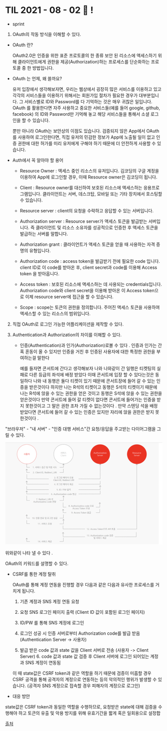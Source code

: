 # TIL 2021 - 08 - 02  📖 !

- sprint


1. OAuth의 작동 방식을 이해할 수 있다.

- OAuth 란?

  OAuth2.0은 인증을 위한 표준 프로토콜의 한 종류
  보안 된 리소스에 액세스하기 위해 클라이언트에게 권한을 제공(Authorization)하는 프로세스를 단순화하는 프로토콜 중 한 방법입니다.

 - OAuth 는 언제, 왜 쓸까요?

    유저 입장에서 생각해보자면, 우리는 웹상에서 굉장히 많은 서비스를 이용하고 있고 각각의 서비스들을 이용하기 위해서는 회원가입 절차가 필요한 경우가 대부분입니다. 그 서비스별로 ID와 Password를 다 기억하는 것은 매우 귀찮은 일입니다. OAuth 를 활용한다면 자주 사용하고 중요한 서비스들(예를 들어 google, github, facebook) 의 ID와 Password만 기억해 놓고 해당 서비스들을 통해서 소셜 로그인을 할 수 있습니다.

    뿐만 아니라 OAuth는 보안상의 이점도 있습니다.  검증되지 않은 App에서 OAuth를 사용하여 로그인한다면, 직접 유저의 민감한 정보가 App에 노출될 일이 없고 인증 권한에 대한 허가를 미리 유저에게 구해야 하기 때문에 더 안전하게 사용할 수 있습니다.

- Auth에서 꼭 알아야 할 용어

   - Resource Owner :  액세스 중인 리소스의 유저입니다. 김코딩의 구글 계정을 이용하여 App에 로그인할 경우, 이때 Resource owner은 김코딩이 됩니다.

   - Client :  Resource owner를 대신하여 보호된 리소스에 액세스하는 응용프로그램입니다. 클라이언트는 서버, 데스크탑, 모바일 또는 기타 장치에서 호스팅할 수 있습니다.

    - Resource server :  client의 요청을 수락하고 응답할 수 있는 서버입니다.

    - Authorization server :  Resource server가 액세스 토큰을 발급받는 서버입니다. 즉 클라이언트 및 리소스 소유자를 성공적으로 인증한 후 액세스 토큰을 발급하는 서버를 말합니다.

    - Authorization grant :  클라이언트가 액세스 토큰을 얻을 때 사용하는 자격 증명의 유형입니다.

    - Authorization code :  access token을 발급받기 전에 필요한 code 입니다. client ID로 이 code를 받아온 후, client secret과 code를 이용해 Access token 을 받아옵니다.

    - Access token :  보호된 리소스에 액세스하는 데 사용되는 credentials입니다. Authorization code와 client secret을 이용해 받아온 이 Access token으로 이제 resource server에 접근을 할 수 있습니다.
    
    - Scope :  scope는 토큰의 권한을 정의합니다. 주어진 액세스 토큰을 사용하여 액세스할 수 있는 리소스의 범위입니다.

2. 직접 OAuth로 로그인 가능한 어플리케이션을 제작할 수 있다.


3. Authentication과 Authorization의 차이를 이해할 수 있다.
   - 인증(Authentication)과 인가(Authorization)로볼 수 있다 . 인증과 인가는 간혹 혼동이 올 수 있지만 인증을 거친 후 인증된 사용자에 대한 특정한 권한을 부여하는걸 말한다 

      예를 들자면 콘서트에 간다고 생각해보자 
      나와 나와같이 간 일행은 티켓팅의 실패로 다른 등급의 좌석에 배정 받았다 이때 콘서트에 입장 할 수 있다는것은 동일하다
      나와 내 동행은 둘다 티켓이 있기 때문에 콘서트장에 들어 갈 수 있는 인증을 받은것이다 하지만 나는 R석의 티켓이고 동행은 S석의 티켓이기 때문에 나는 R석에 앉을 수 있는 권한을 얻은 것이고 동행은 S석에 앉을 수 있는 권한을 얻은것이다 만약 콘서트에 들어 갈 티켓이 없다면 콘서트에 들어가는 인증을 받지 못한것이고 그 말은 권한 조차 가질 수 없는것이다 .
      만약 스텐딩 석을 배정 받았다면 콘서트에 들어 갈 수 있는 인증은 있지만 자리에 앉을 권한은 받지 못한것이다 .


"브라우저" - "내 서버" - "인증 대행 서비스"간 요청/응답을 주고받는 다이어그램을 그릴 수 있다.

<img src = 'OAuth.png'>

위와같이 나타 낼 수 있다 . 

OAuth의 키워드를 설명할 수 있다.
  - CSRF를 통한 계정 탈취

    OAuth를 통해 계정 연동을 진행할 경우 다음과 같은 다음과 유사한 프로세스를 거치게 됩니다.

 

    1. 기존 계정과 SNS 계정 연동 요청

    2. 요청 SNS 로그인 페이지 출력 (Client ID 값이     포함된 로그인 페이지)

    3. ID/PW 를 통해 SNS 계정에 로그인

    4. 로그인 성공 시 인증 서버로부터 
    Authorization     code를 발급 받음 (Authentication Server ->     사용자)

    5. 발급 받은 code 값과 state 값을 Client 서버로     전송 (사용자 -> Client Server) 6. code 값과     state 값 검증 후 Client 서버에 로그인 되어있는     계정과 SNS 계정이 연동됨

    이 때 state값은 CSRF token과 같은 역할을 하기 때문에 검증이 미흡할 경우 CSRF 공격을 통해 공격자의 계정으로 연동하는 등의 악의적인 행위가 발생할 수 있습니다. (공격자 SNS 계정으로 접속할 경우 피해자의 계정으로 로그인)

 
 
   - 대응 방안

state값은 CSRF token과 동일한 역할을 수행하므로, 요청받은 state에 대해 검증을 수행해야 하고 토큰의 유출 및 악용 방지를 위해 유효기간을 짧게 혹은 일회용으로 설정합



[출처](https://taesun1114.tistory.com/entry/OAuth-20)
